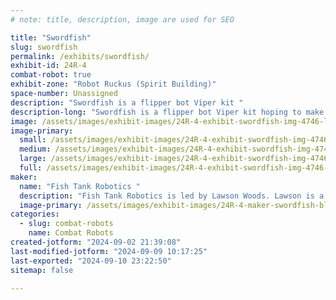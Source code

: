 ```yaml
---
# note: title, description, image are used for SEO

title: "Swordfish"
slug: swordfish
permalink: /exhibits/swordfish/
exhibit-id: 24R-4
combat-robot: true
exhibit-zone: "Robot Ruckus (Spirit Building)"
space-number: Unassigned
description: "Swordfish is a flipper bot Viper kit "
description-long: "Swordfish is a flipper bot Viper kit hoping to make his 3rd Rukus appearance. "
image: /assets/images/exhibit-images/24R-4-exhibit-swordfish-img-4746-large.jpeg
image-primary: 
  small: /assets/images/exhibit-images/24R-4-exhibit-swordfish-img-4746-small.jpeg
  medium: /assets/images/exhibit-images/24R-4-exhibit-swordfish-img-4746-medium.jpeg
  large: /assets/images/exhibit-images/24R-4-exhibit-swordfish-img-4746-large.jpeg
  full: /assets/images/exhibit-images/24R-4-exhibit-swordfish-img-4746-full.jpeg
maker: 
  name: "Fish Tank Robotics "
  description: "Fish Tank Robotics is led by Lawson Woods. Lawson is a 12 year old die hard robot guy. Since the age of 3, he has loved all things combat robotics and BattleBots. He can go head to head with the Bot Whisperer on stats of every season and team in BattleBot history and even took a pilgrimage to Vegas to watch the final weekend of taping for the last world championship. Lawson is teeming with bot design ideas and creative storytelling. Lawson is the builder and driver of Swordfish and is excited to participate in his third Rukus. His pit crew are mom and dad and big brother, Barrett. "
  image-primary: /assets/images/exhibit-images/24R-4-maker-swordfish-blue-world-water-day-poster-landscape-medium.jpg
categories: 
  - slug: combat-robots
    name: Combat Robots
created-jotform: "2024-09-02 21:39:08"
last-modified-jotform: "2024-09-09 10:17:25"
last-exported: "2024-09-10 23:22:50"
sitemap: false

---
```

